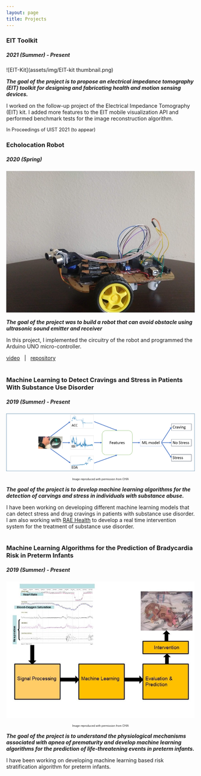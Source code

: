 ```yaml
---
layout: page
title: Projects
---
```

### EIT Toolkit 
##### 2021 (Summer) - Present
![EIT-Kit](assets/img/EIT-kit thumbnail.png)

***The goal of the project is to propose an electrical impedance tomography (EIT) toolkit for designing and fabricating health and motion sensing devices.***

I worked on the follow-up project of the Electrical Impedance Tomography (EIT) kit. I added more features to the EIT mobile visualization API and performed benchmark tests for the image reconstruction algorithm.

<p style = "font-size: 0.9em;"> In Proceedings of UIST 2021 (to appear)</p>

### Echolocation Robot 
##### 2020 (Spring)
![Echolocation Robot](assets/img/echo_location_robot.jpeg)

***The goal of the project was to build a robot that can avoid obstacle using ultrasonic sound emitter and receiver***

In this project, I implemented the circuitry of the robot and programmed the Arduino UNO micro-controller.

[video](https://www.youtube.com/watch?v=5K78zUNMeq8) &nbsp;&nbsp;|&nbsp;&nbsp;
[repository](https://github.com/slokeshrestha26/echoRobot)<br><br>

### Machine Learning to Detect Cravings and Stress in Patients With Substance Use Disorder <br> 
##### 2019 (Summer) - Present
![Wearable Sensor Framework](assets/img/wearable_framework.png)
<p style = "font-size: 0.5em; text-align:center;"> Image reproduced with permission from CHIA</p>

***The goal of the project is to develop machine learning algorithms for the detection of carvings and stress in individuals with substance abuse.***

I have been working on developing different machine learning models that can detect stress and drug cravings in patients with substance use disorder. I am also working with [RAE Health](https://www.raehealth.com) to develop a real time intervention system for the treatment of substance use disorder.  <br><br>

### Machine Learning Algorithms for the Prediction of Bradycardia Risk in Preterm Infants <br>

##### 2019 (Summer) - Present
![Infant Apnea](assets/img/Infant_Apnea-1.jpg)
<p style = "font-size: 0.5em; text-align:center;"> Image reproduced with permission from CHIA</p>

***The goal of the project is to understand the physiological mechanisms associated with apnea of prematurity and develop machine learning algorithms for the prediction of life-threatening events in preterm infants.***

I have been working on developing machine learning based risk stratification algorithm for preterm infants. <br><br>

<!-- todo : Insert pictures and links -->
